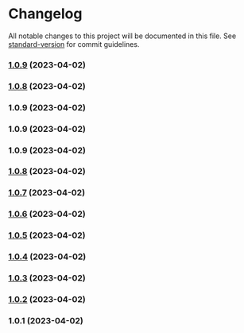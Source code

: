 # Changelog

All notable changes to this project will be documented in this file. See [standard-version](https://github.com/conventional-changelog/standard-version) for commit guidelines.

### [1.0.9](https://github.com/aufw/freeweb1/compare/v1.0.8...v1.0.9) (2023-04-02)

### [1.0.8](https://github.com/aufw/freeweb1/compare/v1.0.9...v1.0.8) (2023-04-02)

### 1.0.9 (2023-04-02)

### 1.0.9 (2023-04-02)

### 1.0.9 (2023-04-02)

### [1.0.8](https://github.com/aufw/freeweb1/compare/v1.0.7...v1.0.8) (2023-04-02)

### [1.0.7](https://github.com/aufw/freeweb1/compare/v1.0.6...v1.0.7) (2023-04-02)

### [1.0.6](https://github.com/aufw/freeweb1/compare/v1.0.5...v1.0.6) (2023-04-02)

### [1.0.5](https://github.com/aufw/freeweb1/compare/v1.0.4...v1.0.5) (2023-04-02)

### [1.0.4](https://github.com/aufw/freeweb1/compare/v1.0.3...v1.0.4) (2023-04-02)

### [1.0.3](https://github.com/aufw/freeweb1/compare/v1.0.2...v1.0.3) (2023-04-02)

### [1.0.2](https://github.com/aufw/freeweb1/compare/v1.0.1...v1.0.2) (2023-04-02)

### 1.0.1 (2023-04-02)
